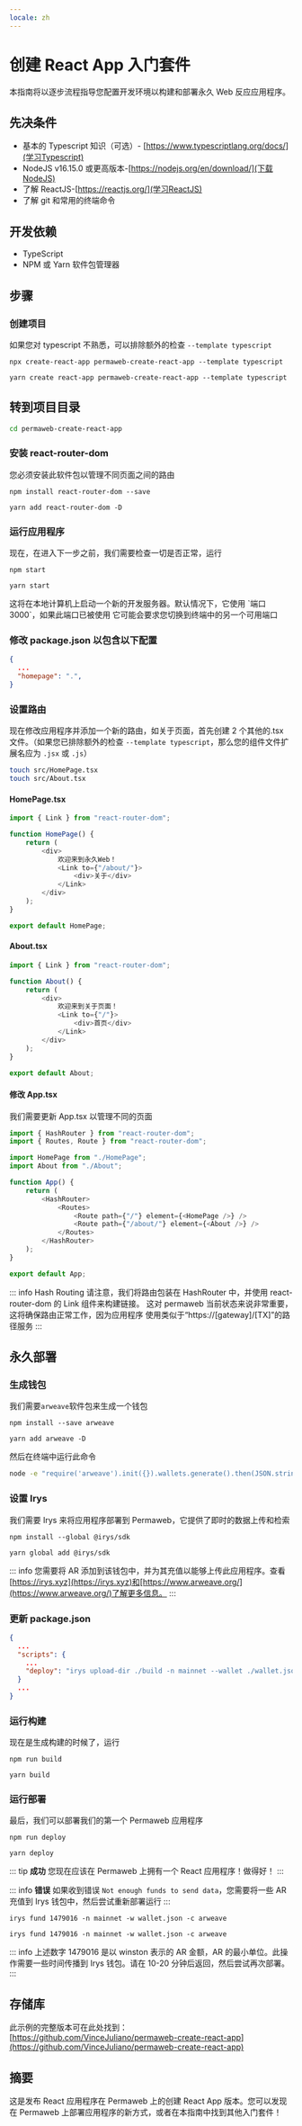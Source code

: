 ```yaml
---
locale: zh
---
```


# 创建 React App 入门套件

本指南将以逐步流程指导您配置开发环境以构建和部署永久 Web 反应应用程序。

## 先决条件

- 基本的 Typescript 知识（可选）- [https://www.typescriptlang.org/docs/](学习Typescript)
- NodeJS v16.15.0 或更高版本-[https://nodejs.org/en/download/](下载NodeJS)
- 了解 ReactJS-[https://reactjs.org/](学习ReactJS)
- 了解 git 和常用的终端命令

## 开发依赖

- TypeScript
- NPM 或 Yarn 软件包管理器

## 步骤

### 创建项目

如果您对 typescript 不熟悉，可以排除额外的检查 `--template typescript`

<CodeGroup>
  <CodeGroupItem title="NPM">
  
```console:no-line-numbers
npx create-react-app permaweb-create-react-app --template typescript
```

  </CodeGroupItem>
  <CodeGroupItem title="YARN">
  
```console:no-line-numbers
yarn create react-app permaweb-create-react-app --template typescript
```

  </CodeGroupItem>
</CodeGroup>

## 转到项目目录

```sh
cd permaweb-create-react-app
```

### 安装 react-router-dom

您必须安装此软件包以管理不同页面之间的路由

<CodeGroup>
  <CodeGroupItem title="NPM">
  
```console:no-line-numbers
npm install react-router-dom --save
```

  </CodeGroupItem>
  <CodeGroupItem title="YARN">
  
```console:no-line-numbers
yarn add react-router-dom -D
```

  </CodeGroupItem>
</CodeGroup>

### 运行应用程序

现在，在进入下一步之前，我们需要检查一切是否正常，运行
<CodeGroup>
<CodeGroupItem title="NPM">

```console:no-line-numbers
npm start
```

  </CodeGroupItem>
  <CodeGroupItem title="YARN">
  
```console:no-line-numbers
yarn start
```

  </CodeGroupItem>
</CodeGroup>
这将在本地计算机上启动一个新的开发服务器。默认情况下，它使用 `端口3000`，如果此端口已被使用
它可能会要求您切换到终端中的另一个可用端口

### 修改 package.json 以包含以下配置

```json
{
  ...
  "homepage": ".",
}
```

### 设置路由

现在修改应用程序并添加一个新的路由，如关于页面，首先创建 2 个其他的.tsx 文件。（如果您已排除额外的检查 `--template typescript`，那么您的组件文件扩展名应为 `.jsx` 或 `.js`）

```sh
touch src/HomePage.tsx
touch src/About.tsx
```

#### HomePage.tsx

```ts
import { Link } from "react-router-dom";

function HomePage() {
	return (
		<div>
			欢迎来到永久Web！
			<Link to={"/about/"}>
				<div>关于</div>
			</Link>
		</div>
	);
}

export default HomePage;
```

#### About.tsx

```ts
import { Link } from "react-router-dom";

function About() {
	return (
		<div>
			欢迎来到关于页面！
			<Link to={"/"}>
				<div>首页</div>
			</Link>
		</div>
	);
}

export default About;
```

#### 修改 App.tsx

我们需要更新 App.tsx 以管理不同的页面

```ts
import { HashRouter } from "react-router-dom";
import { Routes, Route } from "react-router-dom";

import HomePage from "./HomePage";
import About from "./About";

function App() {
	return (
		<HashRouter>
			<Routes>
				<Route path={"/"} element={<HomePage />} />
				<Route path={"/about/"} element={<About />} />
			</Routes>
		</HashRouter>
	);
}

export default App;
```

::: info Hash Routing
请注意，我们将路由包装在 HashRouter 中，并使用 react-router-dom 的 Link 组件来构建链接。
这对 permaweb 当前状态来说非常重要，这将确保路由正常工作，因为应用程序
使用类似于“https://[gateway]/[TX]”的路径服务
:::

## 永久部署

### 生成钱包

我们需要`arweave`软件包来生成一个钱包

<CodeGroup>
<CodeGroupItem title="NPM">

```console:no-line-numbers
npm install --save arweave
```

  </CodeGroupItem>
  <CodeGroupItem title="YARN">
  
```console:no-line-numbers
yarn add arweave -D
```

  </CodeGroupItem>
</CodeGroup>

然后在终端中运行此命令

```sh
node -e "require('arweave').init({}).wallets.generate().then(JSON.stringify).then(console.log.bind(console))" > wallet.json
```

### 设置 Irys

我们需要 Irys 来将应用程序部署到 Permaweb，它提供了即时的数据上传和检索

<CodeGroup>
  <CodeGroupItem title="NPM">
  
```console:no-line-numbers
npm install --global @irys/sdk
```

  </CodeGroupItem>
  <CodeGroupItem title="YARN">
  
```console:no-line-numbers
yarn global add @irys/sdk
```

  </CodeGroupItem>
</CodeGroup>

::: info
您需要将 AR 添加到该钱包中，并为其充值以能够上传此应用程序。查看[https://irys.xyz](https://irys.xyz)和[https://www.arweave.org/](https://www.arweave.org/)了解更多信息。
:::

### 更新 package.json

```json
{
  ...
  "scripts": {
    ...
    "deploy": "irys upload-dir ./build -n mainnet --wallet ./wallet.json -c arweave --index-file index.html --no-confirmation"
  }
  ...
}
```

### 运行构建

现在是生成构建的时候了，运行

<CodeGroup>
  <CodeGroupItem title="NPM">
  
```console:no-line-numbers
npm run build
```

  </CodeGroupItem>
  <CodeGroupItem title="YARN">
  
```console:no-line-numbers
yarn build
```

  </CodeGroupItem>
</CodeGroup>

### 运行部署

最后，我们可以部署我们的第一个 Permaweb 应用程序

<CodeGroup>
  <CodeGroupItem title="NPM">
  
```console:no-line-numbers
npm run deploy
```

  </CodeGroupItem>
  <CodeGroupItem title="YARN">
  
```console:no-line-numbers
yarn deploy
```

  </CodeGroupItem>
</CodeGroup>

::: tip **成功**
您现在应该在 Permaweb 上拥有一个 React 应用程序！做得好！
:::

::: info **错误**
如果收到错误 `Not enough funds to send data`，您需要将一些 AR 充值到 Irys 钱包中，然后尝试重新部署运行
:::

<CodeGroup>
  <CodeGroupItem title="NPM">
  
```console:no-line-numbers
irys fund 1479016 -n mainnet -w wallet.json -c arweave
```

  </CodeGroupItem>
  <CodeGroupItem title="YARN">
  
```console:no-line-numbers
irys fund 1479016 -n mainnet -w wallet.json -c arweave
```

  </CodeGroupItem>
</CodeGroup>

::: info
上述数字 1479016 是以 winston 表示的 AR 金额，AR 的最小单位。此操作需要一些时间传播到 Irys 钱包。请在 10-20 分钟后返回，然后尝试再次部署。
:::

## 存储库

此示例的完整版本可在此处找到：[https://github.com/VinceJuliano/permaweb-create-react-app](https://github.com/VinceJuliano/permaweb-create-react-app)

## 摘要

这是发布 React 应用程序在 Permaweb 上的创建 React App 版本。您可以发现在 Permaweb 上部署应用程序的新方式，或者在本指南中找到其他入门套件！
